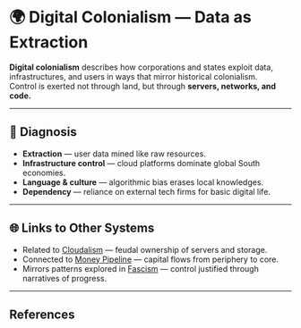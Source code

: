 # 🌍 Digital Colonialism — Data as Extraction

**Digital colonialism** describes how corporations and states exploit data, infrastructures, and users in ways that mirror historical colonialism.  
Control is exerted not through land, but through **servers, networks, and code.**

---

## 🔎 Diagnosis

- **Extraction** — user data mined like raw resources.  
- **Infrastructure control** — cloud platforms dominate global South economies.  
- **Language & culture** — algorithmic bias erases local knowledges.  
- **Dependency** — reliance on external tech firms for basic digital life.

---

## 🌐 Links to Other Systems

- Related to [Cloudalism](cloudalism.md) — feudal ownership of servers and storage.  
- Connected to [Money Pipeline](money_pipeline.md) — capital flows from periphery to core.  
- Mirrors patterns explored in [Fascism](../ideology/fascism.md) — control justified through narratives of progress.

---

## References

[^1]: Michael Kwet, *Digital Colonialism* (2019).  
[^2]: Nick Couldry & Ulises Mejias, *The Costs of Connection* (2019).

